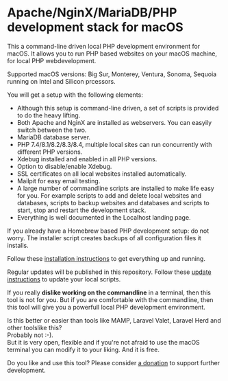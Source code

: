 # Apache/NginX/MariaDB/PHP development stack for macOS

This a command-line driven local PHP development environment for macOS. It allows you to run PHP based websites on your macOS machine, for local PHP webdevelopment.

Supported macOS versions: Big Sur, Monterey, Ventura, Sonoma, Sequoia running on Intel and Silicon prcessors.

You will get a setup with the following elements:

- Although this setup is command-line driven, a set of scripts is provided to do the heavy lifting.
- Both Apache and NginX are installed as webservers. You can easyily switch between the two.
- MariaDB database server.
- PHP 7.4/8.1/8.2/8.3/8.4, multiple local sites can run concurrently with different PHP versions.
- Xdebug installed and enabled in all PHP versions.
- Option to disable/enable Xdebug.
- SSL certificates on all local websites installed automatically.
- Mailpit for easy email testing.
- A large number of commandline scripts are installed to make life easy for you. For example scripts to add and delete local websites and databases, scripts to backup websites and databases and scripts to start, stop and restart the development stack.
- Everything is well documented in the Localhost landing page.

If you already have a Homebrew based PHP development setup: do not worry. The installer script creates backups of all configuration files it installs.

Follow these <a href="../../blob/main/install.md">installation instructions</a> to get everything up and running.

Regular updates will be published in this repository. Follow these <a href="../../blob/main/update.md">update instructions</a> to update your local scripts.

If you really **dislike working on the commandline** in a terminal, then this tool is not for you. But if you are comfortable with the commandline, then this tool will give you a powerfull local PHP development environment.

Is this better or easier than tools like MAMP, Laravel Valet, Laravel Herd and other toolslike this?<br>
Probably not :-).<br>But it is very open, flexible and if you're not afraid to use the macOS terminal you can modify it to your liking. And it is free.

Do you like and use this tool? Please consider <a href="https://renekreijveld.nl/donate" target="_blank">a donation</a> to support further development.